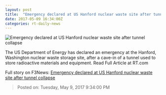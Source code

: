 ```yaml
---
layout: post
title:  "Emergency declared at US Hanford nuclear waste site after tunnel collapse"
date: 2017-05-09 16:34:00Z
categories: rt-daily-news
---
```


![Emergency declared at US Hanford nuclear waste site after tunnel collapse](https://cdn.rt.com/files/2017.05/article/5912188bc46188c31e8b4594.jpg)

The US Department of Energy has declared an emergency at the Hanford, Washington nuclear waste storage site, after a cave-in of a tunnel used to store radioactive materials and equipment. Read Full Article at RT.com


Full story on F3News: [Emergency declared at US Hanford nuclear waste site after tunnel collapse](http://www.f3nws.com/n/zhFr4)

> Posted on: Tuesday, May 9, 2017 9:34:00 PM
